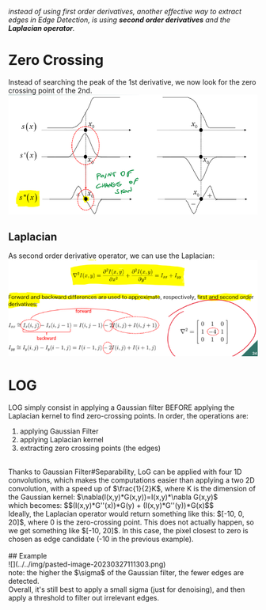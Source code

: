 _instead of using first order derivatives, another effective way to extract edges in Edge Detection, is using **second order derivatives** and the **Laplacian operator**._<br>
# Zero Crossing<br>
Instead of searching the peak of the 1st derivative, we now look for the zero crossing point of the 2nd.<br>
![](../../img/pasted-image-20230327103325.png)<br>
## Laplacian<br>
As second order derivative operator, we can use the Laplacian:<br>
![](../../img/pasted-image-20230327103455.png)<br>
# LOG<br>
LOG simply consist in applying a Gaussian filter BEFORE applying the Laplacian kernel to find zero-crossing points. In order, the operations are:<br>
1. applying Gaussian Filter<br>
2. applying Laplacian kernel<br>
3. extracting zero crossing points (the edges)<br>
<br>
Thanks to Gaussian Filter#Separability, LoG can be applied with four 1D convolutions, which makes the computations easier than applying a two 2D convolution, with a speed up of $\frac{1}{2}K$, where K is the dimension of the Gaussian kernel: $\nabla(I(x,y)*G(x,y))=I(x,y)*\nabla G(x,y)$<br>
which becomes: $$(I(x,y)*G''(x))*G(y) + (I(x,y)*G''(y))*G(x)$$<br>
Ideally, the Laplacian operator would return something like this: $[-10, 0, 20]$, where 0 is the zero-crossing point. This does not actually happen, so we get something like $[-10, 20]$. In this case, the pixel closest to zero is chosen as edge candidate (-10 in the previous example).<br>
<br>
## Example<br>
![](../../img/pasted-image-20230327111303.png)<br>
note: the higher the $\sigma$ of the Gaussian filter, the fewer edges are detected.<br>
Overall, it's still best to apply a small sigma (just for denoising), and then apply a threshold to filter out irrelevant edges.